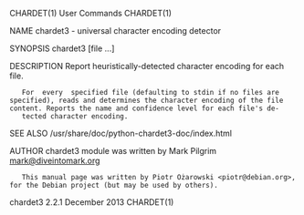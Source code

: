 CHARDET(1)                                                                                      User Commands                                                                                      CHARDET(1)

NAME
       chardet3 - universal character encoding detector

SYNOPSIS
       chardet3 [file ...]

DESCRIPTION
       Report heuristically-detected character encoding for each file.

       For  every  specified file (defaulting to stdin if no files are specified), reads and determines the character encoding of the file content. Reports the name and confidence level for each file's de‐
       tected character encoding.

SEE ALSO
       /usr/share/doc/python-chardet3-doc/index.html

AUTHOR
       chardet3 module was written by Mark Pilgrim <mark@diveintomark.org>

       This manual page was written by Piotr Ożarowski <piotr@debian.org>, for the Debian project (but may be used by others).

chardet3 2.2.1                                                                                  December 2013                                                                                      CHARDET(1)
